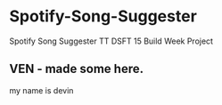 # Spotify-Song-Suggester
Spotify Song Suggester TT DSFT 15 Build Week Project

## VEN - made some here.

my name is devin


